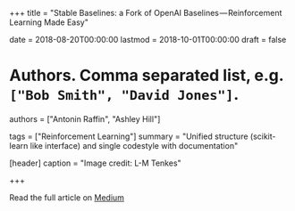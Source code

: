 +++
title = "Stable Baselines: a Fork of OpenAI Baselines — Reinforcement Learning Made Easy"

date = 2018-08-20T00:00:00
lastmod = 2018-10-01T00:00:00
draft = false

# Authors. Comma separated list, e.g. `["Bob Smith", "David Jones"]`.
authors = ["Antonin Raffin", "Ashley Hill"]

tags = ["Reinforcement Learning"]
summary = "Unified structure (scikit-learn like interface) and single codestyle with documentation"

[header]
caption = "Image credit: L-M Tenkes"

+++

Read the full article on [Medium](https://towardsdatascience.com/stable-baselines-a-fork-of-openai-baselines-reinforcement-learning-made-easy-df87c4b2fc82)
